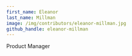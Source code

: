 ```yaml
---
first_name: Eleanor
last_name: Millman
image: /img/contributors/eleanor-millman.jpg
github_handle: eleanor-millman
---
```

Product Manager
